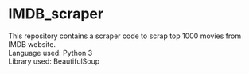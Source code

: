 # IMDB_scraper
This repository contains a scraper code to scrap top 1000 movies from IMDB website. <br/>
Language used: Python 3 <br/>
Library used: BeautifulSoup
